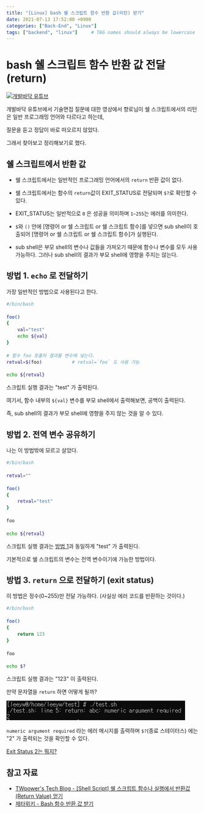 ```yaml
---
title: "[Linux] bash 쉘 스크립트 함수 반환 값(리턴) 받기"
date: 2021-07-13 17:52:00 +0900
categories: ["Back-End", "Linux"]
tags: ["backend", "linux"]     # TAG names should always be lowercase
---
```


# bash 쉘 스크립트 함수 반환 값 전달(return)

[![개발바닥 유튜브](https://img.youtube.com/vi/3ArYMq5AomI/0.jpg)](https://youtube.com/watch?v=3ArYMq5AomI&feature=share)

개발바닥 유튜브에서 기술면접 질문에 대한 영상에서 향로님이 쉘 스크립트에서의 리턴은 일반 프로그래밍 언어와 다르다고 하는데,

질문을 듣고 정답이 바로 떠오르지 않았다.

그래서 찾아보고 정리해보기로 했다.


## 쉘 스크립트에서 반환 값
- 쉘 스크립트에서는 일반적인 프로그래밍 언어에서의 `return` 반환 값이 없다.
- 쉘 스크립트에서는 함수의 `return`값이 EXIT_STATUS로 전달되며 `$?`로 확인할 수 있다.
- EXIT_STATUS는 일반적으로 `0` 은 성공을 의미하며 `1~255`는 에러를 의미한다.


- `$`와 `()` 안에 [명령어 or 쉘 스크립트 or 쉘 스크립트 함수]를 넣으면 sub shell이 호출되어 [명령어 or 쉘 스크립트 or 쉘 스크립트 함수]가 실행된다.
- sub shell은 부모 shell의 변수나 값들을 가져오기 때문에 함수나 변수를 모두 사용 가능하다. 그러나 sub shell의 결과가 부모 shell에 영향을 주지는 않는다.


## 방법 1. `echo` 로 전달하기

가장 일반적인 방법으로 사용된다고 한다.

```bash
#/bin/bash

foo()
{
    val="test"
    echo ${val}
}

# 함수 foo 호출의 결과를 변수에 넣는다.
retval=$(foo)           # retval=`foo` 도 사용 가능

echo ${retval}
```

스크립트 실행 결과는 "test" 가 출력된다.

여기서, 함수 내부의 `${val}` 변수를 부모 shell에서 출력해보면, 공백이 출력된다.

즉, sub shell의 결과가 부모 shell에 영향을 주지 않는 것을 알 수 있다.


## 방법 2. 전역 변수 공유하기

나는 이 방법밖에 모르고 살았다.

```bash
#/bin/bash

retval=""

foo()
{
    retval="test"
}

foo

echo ${retval}
```

스크립트 실행 결과는 [방법 1](#방법-1-echo-로-전달하기)과 동일하게 "test" 가 출력된다.

기본적으로 쉘 스크립트의 변수는 전역 변수이기에 가능한 방법이다.

## 방법 3. `return` 으로 전달하기 (exit status)

이 방법은 정수(0~255)만 전달 가능하다. (사실상 에러 코드를 반환하는 것이다.)

```bash
#/bin/bash

foo()
{
    return 123
}

foo

echo $?
```

스크립트 실행 결과는 "123" 이 출력된다.

만약 문자열을 `return` 하면 어떻게 될까?

![결과](https://raw.githubusercontent.com/lyw1217/TIL/main/Bash/images/%ED%95%A8%EC%88%98_%EB%B0%98%ED%99%98%EA%B0%92_1.png)

`numeric argument required` 라는 에러 메시지를 출력하며 `$?`(종료 스테이터스) 에는 "2" 가 출력되는 것을 확인할 수 있다. 

[Exit Status 2는 뭐지?](https://unix.stackexchange.com/questions/102201/what-is-exit-2-from-finished-background-job-status)


## 참고 자료
- [TWpower's Tech Blog - [Shell Script] 쉘 스크립트 함수나 실행에서 반환값(Return Value) 얻기](https://twpower.github.io/134-how-to-return-shell-scipt-value)
- [제타위키 - Bash 함수 반환 값 받기](https://zetawiki.com/wiki/Bash_%ED%95%A8%EC%88%98_%EB%B0%98%ED%99%98_%EA%B0%92_%EB%B0%9B%EA%B8%B0)